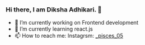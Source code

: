 ### Hi there, I am Diksha Adhikari. 👋


- 🔭 I’m currently working on Frontend development
- 🌱 I’m currently learning react.js
- 📫 How to reach me: Instagrsm: [_pisces_05](https://www.instagram.com/_pisces_05/?hl=en)


